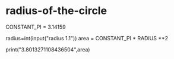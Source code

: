 # radius-of-the-circle
CONSTANT_PI = 3.14159

radius=int(input("radius 1.1"))
area = CONSTANT_PI * RADIUS **2

print("3.8013271108436504",area)
